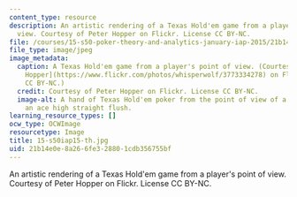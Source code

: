 ```yaml
---
content_type: resource
description: An artistic rendering of a Texas Hold'em game from a player's point of
  view. Courtesy of Peter Hopper on Flickr. License CC BY-NC.
file: /courses/15-s50-poker-theory-and-analytics-january-iap-2015/21b14e0e8a266fe328801cdb356755bf_15-s50iap15-th.jpg
file_type: image/jpeg
image_metadata:
  caption: A Texas Hold'em game from a player's point of view. (Courtesy of [Peter
    Hopper](https://www.flickr.com/photos/whisperwolf/3773334278) on Flickr. License
    CC BY-NC.)
  credit: Courtesy of Peter Hopper on Flickr. License CC BY-NC.
  image-alt: A hand of Texas Hold'em poker from the point of view of a player holding
    an ace high straight flush.
learning_resource_types: []
ocw_type: OCWImage
resourcetype: Image
title: 15-s50iap15-th.jpg
uid: 21b14e0e-8a26-6fe3-2880-1cdb356755bf
---
```

An artistic rendering of a Texas Hold'em game from a player's point of view. Courtesy of Peter Hopper on Flickr. License CC BY-NC.

